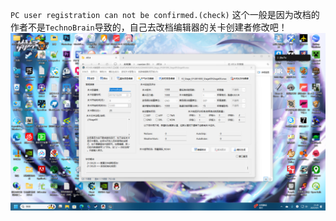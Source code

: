 `PC user registration can not be confirmed.(check)`
这个一般是因为改档的作者不是`TechnoBrain`导致的，自己去改档编辑器的关卡创建者修改吧！
![alt text](../图片/关卡创建者TBA.png)